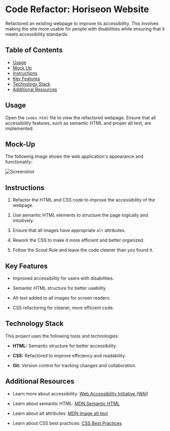 # Code Refactor: Horiseon Website

Refactored an existing webpage to improve its accessibility. This involves making the site more usable for people with disabilities while ensuring that it meets accessibility standards.

## Table of Contents

- [Usage](#usage)
- [Mock Up](#mock-up)
- [Instructions](#instructions)
- [Key Features](#key-features)
- [Technology Stack](#technology-stack)
- [Additional Resources](#additional-resources)

## Usage

Open the `index.html` file to view the refactored webpage. Ensure that all accessibility features, such as semantic HTML and proper alt text, are implemented.

## Mock-Up

The following image shows the web application's appearance and functionality:

![Screenshot](https://static.bc-edx.com/coding/software-dev/01-HTML-Git-CSS/assets/01-html-css-git-homework-demo.png)

## Instructions

1. Refactor the HTML and CSS code to improve the accessibility of the webpage.

2. Use semantic HTML elements to structure the page logically and intuitively.

3. Ensure that all images have appropriate `alt` attributes.

4. Rework the CSS to make it more efficient and better organized.

4. Follow the Scout Rule and leave the code cleaner than you found it.

## Key Features

* Improved accessibility for users with disabilities.

* Semantic HTML structure for better usability.

* Alt text added to all images for screen readers.

* CSS refactoring for cleaner, more efficient code.

## Technology Stack

This project uses the following tools and technologies:

* **HTML:** Semantic structure for better accessibility.

* **CSS:** Refactored to improve efficiency and readability.

* **Git:** Version control for tracking changes and collaboration.

## Additional Resources

* Learn more about accessibility: [Web Accessibility Initiative (WAI)](https://www.w3.org/WAI/)

* Learn about semantic HTML: [MDN Semantic HTML](https://developer.mozilla.org/en-US/docs/Glossary/Semantics)

* Learn about alt attributes: [MDN Image alt text](https://developer.mozilla.org/en-US/docs/Web/HTML/Element/img#attr-alt)

* Learn about CSS best practices: [CSS Best Practices](https://developer.mozilla.org/en-US/docs/Web/CSS/CSS_best_practices)
